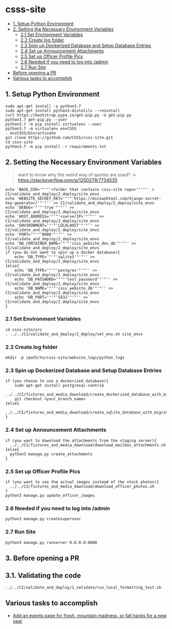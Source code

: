 # csss-site


 - [1. Setup Python Environment](#1-setup-python-environment)
 - [2. Setting the Necessary Environment Variables](#2-setting-the-necessary-environment-variables)
   - [2.1 Set Environment Variables](#21-set-environment-variables)
   - [2.2 Create log folder](#22-create-log-folder)
   - [2.3 Spin up Dockerized Database and Setup Database Entries](#23-spin-up-dockerized-database-and-setup-database-entries)
   - [2.4 Set up Announcement Attachments](#24-set-up-announcement-attachments)
   - [2.5 Set up Officer Profile Pics](#25-set-up-officer-profile-pics)
   - [2.6 Needed if you need to log into /admin](#26-needed-if-you-need-to-log-into-admin)
   - [2.7 Run Site](#27-run-site)   
 - [Before opening a PR](#3-before-opening-a-pr)
 - [Various tasks to accomplish](#various-tasks-to-accomplish)


## 1. Setup Python Environment
```shell
sudo apt-get install -y python3.7
sudo apt-get install python3-distutils --reinstall
curl https://bootstrap.pypa.io/get-pip.py -o get-pip.py
python3.7 get-pip.py --user
python3.7 -m pip install virtualenv --user
python3.7 -m virtualenv envCSSS
. envCSSS/bin/activate
git clone https://github.com/CSSS/csss-site.git
cd csss-site
python3.7 -m pip install -r requirements.txt
```


## 2. Setting the Necessary Environment Variables  
> want to know why the weird way of quotes are used? -> https://stackoverflow.com/a/1250279/7734535  
```shell
echo 'BASE_DIR='"'"'<folder that contains csss-site repo>'"'"'' > CI/validate_and_deploy/2_deploy/site_envs
echo 'WEBSITE_SECRET_KEY='"'"'https://miniwebtool.com/django-secret-key-generator/'"'"'' >> CI/validate_and_deploy/2_deploy/site_envs
echo 'DEBUG='"'"'true'"'"'' >> CI/validate_and_deploy/2_deploy/site_envs
echo 'HOST_ADDRESS='"'"'<serverIP>'"'"'' >> CI/validate_and_deploy/2_deploy/site_envs
echo 'ENVIRONMENT='"'"'LOCALHOST'"'"'' >> CI/validate_and_deploy/2_deploy/site_envs
echo 'PORT='"'"'8000'"'"'' >> CI/validate_and_deploy/2_deploy/site_envs
echo 'DB_CONTAINER_NAME='"'"'csss_website_dev_db'"'"'' >> CI/validate_and_deploy/2_deploy/site_envs
if (you do not want to spin up a docker database){
    echo 'DB_TYPE='"'"'sqlite3'"'"'' >> CI/validate_and_deploy/2_deploy/site_envs
}else{
    echo 'DB_TYPE='"'"'postgres'"'"'' >> CI/validate_and_deploy/2_deploy/site_envs
    echo 'DB_PASSWORD='"'"'test_password'"'"'' >> CI/validate_and_deploy/2_deploy/site_envs
    echo 'DB_NAME='"'"'csss_website_db'"'"'' >> CI/validate_and_deploy/2_deploy/site_envs
    echo 'DB_PORT='"'"'5432'"'"'' >> CI/validate_and_deploy/2_deploy/site_envs
}
```

### 2.1 Set Environment Variables
```shell
cd csss-site/src
. ../../CI/validate_and_deploy/2_deploy/set_env.sh site_envs
```

### 2.2 Create log folder
```shell
mkdir -p /path/to/csss-site/website_logs/python_logs
```

### 2.3 Spin up Dockerized Database and Setup Database Entries
```shell
if (you choose to use a dockerized database){
    sudo apt-get install postgresql-contrib
    ../../CI/fixtures_and_media_download/create_dockerized_database_with_migration.sh
    git checkout <your_branch_name>
}else{
    ../../CI/fixtures_and_media_download/create_sqlite_database_with_migration.sh
}
```

### 2.4 Set up Announcement Attachments
```shell
if (you want to download the attachments from the staging server){
  ../../CI/fixtures_and_media_download/download_mailbox_attachments.sh
}else{
  python3 manage.py create_attachments
}
```

### 2.5 Set up Officer Profile Pics
```shell
if (you want to use the actual images instead of the stock photos){
  ../../CI/fixtures_and_media_download/download_officer_photos.sh
}
python3 manage.py update_officer_images
```


### 2.6 Needed if you need to log into /admin
```shell
python3 manage.py createsuperuser
```

### 2.7 Run Site
```shell
python3 manage.py runserver 0.0.0.0:8000
```

## 3. Before opening a PR

## 3.1. Validating the code
```shell
../../CI/validate_and_deploy/1_validate/run_local_formatting_test.sh
```

## Various tasks to accomplish

 * [Add an events page for frosh, mountain madness, or fall hacks for a new year](documentation/Add_An_Event.md)
